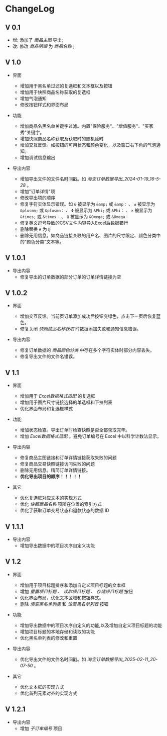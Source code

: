 # ChangeLog

## V 0.1

- 增: 添加了 *商品主图* 导出;
- 改: 修改 *商品明细* 为 *商品名称* ;

## V 1.0

- 界面
  - 增加用于黑名单过滤的复选框和文本框以及按钮
  - 增加用于快照商品名称获取的复选框
  - 增加气泡通知
  - 修改按钮样式和界面布局

- 功能
  - 增加商品名黑名单关键字过滤。内置"保险服务"、"增值服务"、"买家秀"关键字。
  - 增加快照商品名称获取及获取时的随机延时
  - 增加交互反馈。如按钮的可用状态和颜色变化，以及窗口右下角的气泡通知。
  - 增加调试信息输出

- 导出内容
  - 增加导出文件的文件名时间戳。如 *淘宝订单数据导出_2024-01-19_16-5-28* 。
  - 增加"订单详情"项
  - 修改导出项的顺序
  - 修复字符实体显示错误。如 `&` 被显示为 `&amp;` 或 `&amp：` 、 `±` 被显示为 `&plusmn;` 或 `&plusmn：` 、 `Φ` 被显示为 `&Phi;` 或 `&Phi：` 、 `×` 被显示为 `&times;` 或 `&times：` 、 `Ω` 被显示为 `&Omega;` 或 `&Omega：`
  - 修复英文逗号导致的CSV文件内容导入Excel后数据错行
  - 删除替换 `#` 为 `@`
  - 删除无用信息。如商品链接关联的用户名、图片的尺寸限定、颜色分类中的"颜色分类"文本等。

## V 1.0.1

- 导出内容
  - 修复导出的订单数据的部分订单的订单详情链接为空

## V 1.0.2

- 界面
  - 增加交互反馈。当前页订单添加成功后按钮变绿色，点击下一页后恢复蓝色。
  - 修复关闭 *快照商品名称获取* 时数据添加失败和通知信息错误。

- 导出内容
  - 修复订单数据的 *商品颜色分类* 中存在多个字符实体时部分内容丢失。
  - 修复导出文件的文件名错误。

## V 1.1

- 界面
  - 增加用于 *Excel数据格式适配* 的复选框
  - 增加用于图片尺寸链接选择的单选框和下拉列表
  - 优化界面布局和复选框样式

- 功能
  - 增加状态检查。导出订单时检查快照是否全部获取完毕。
  - 增加 *Excel数据格式适配* 。避免订单编号在 Excel 中以科学计数法显示。

- 导出内容
  - 修复商品主图链接和订单详情链接获取失败的问题
  - 修复商品交易快照链接访问失败的问题
  - 删除无用信息。精简订单详情链接。
  - **优化导出项目的顺序！！！！！**

- 其它
  - 优化复选框对应文本的实现方式
  - 优化 *快照商品名称* 项所在位置的索引方式
  - 优化了获取订单交易状态和退款状态的数据 ID

## V 1.1.1

- 导出内容
  - 增加导出数据中的项目次序自定义功能

## V 1.2

- 界面
  - 增加用于项目标题排序和添加自定义项目标题的文本框
  - 增加 *重置项目标题* 、 *读取项目标题* 、 *存储项目标题* 按钮
  - 优化界面布局，优化文本区域和按钮样式。
  - 删除 *清空黑名单列表* 和 *设置黑名单列表* 按钮

- 功能
  - 增加导出数据中的项目次序自定义的功能,以及增加自定义项目标题的功能
  - 增加项目标题的本地存储和读取的功能
  - 优化黑名单列表的修改和重置

- 导出内容
  - 优化导出文件的文件名时间戳。如 *淘宝订单数据导出_2025-02-11_20-07-50* 。

- 其它
  - 优化文本框的实现方式
  - 优化首列元素对齐的实现方式

## V 1.2.1

- 导出内容
  - 增加 *子订单编号* 项目
